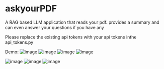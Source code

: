 # askyourPDF
A RAG based LLM application that reads your pdf. provides a summary and can even answer your questions if you have any 

Please replace the existing api tokens with your api tokens inthe api_tokens.py


Demo:
![image](https://github.com/sharans17/askyourPDF/assets/79459918/22ee0173-351a-4b04-83b1-eebe6edd4a8b)
![image](https://github.com/sharans17/askyourPDF/assets/79459918/b72bc1bf-1221-4c9f-8877-6b823db57370)
![image](https://github.com/sharans17/askyourPDF/assets/79459918/d53bfb1c-3bda-4bdc-903c-1ca873117392)
![image](https://github.com/sharans17/askyourPDF/assets/79459918/7e371394-1ee9-44a0-84a4-82877160ded9)

![image](https://github.com/sharans17/askyourPDF/assets/79459918/7d9558fb-017b-4a5f-957f-3d87b551f7e0)
![image](https://github.com/sharans17/askyourPDF/assets/79459918/301eb23a-bd9a-4f64-a68d-7a445bb136e2)
![image](https://github.com/sharans17/askyourPDF/assets/79459918/2182b1ee-af8b-4d89-9e5f-4b99e83d9429)
